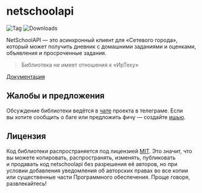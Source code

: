# netschoolapi

![Tag](https://img.shields.io/github/v/tag/nm17/netschoolapi)
![Downloads](https://img.shields.io/pypi/dm/netschoolapi)

NetSchoolAPI — это асинхронный клиент для «Сетевого города», который может получить дневник с домашними заданиями и оценками, объявления и просроченные задания.

> Библиотека не имеет отношения к «ИрТеху»

[Документация](https://netschoolapi.readthedocs.io/ru/latest/)

## Жалобы и предложения

Обсуждение библиотеки ведётся в [чате](https://t.me/netschoolapi/) проекта в телеграме.
Если вы хотите сообщить о баге или предложить фичу — создайте [ишью](https://github.com/nm17/netschoolapi/issues/).

## Лицензия

Код библиотеки распространяется под лицензией [MIT](LICENSE).
Это значит, что вы можете копировать, распространять, изменять, публиковать и продавать код netschoolapi без разрешения её авторов, но при условии добавления уведомления об авторских правах во все копии или существенные части Программного обеспечения. Проще говоря, развлекайтесь!
